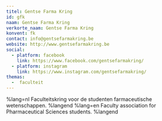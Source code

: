 ```yaml
---
titel: Gentse Farma Kring
id: gfk
naam: Gentse Farma Kring
verkorte_naam: Gentse Farma Kring
konvent: fk
contact: info@gentsefarmakring.be
website: http://www.gentsefarmakring.be
social: 
  - platform: facebook
    link: https://www.facebook.com/gentsefarmakring/
  - platform: instagram
    link: https://www.instagram.com/gentsefarmakring/
themas:
  -  faculteit
---
```


%lang=nl Faculteitskring voor de studenten farmaceutische wetenschappen. %langend %lang=en Faculty association for Pharmaceutical Sciences students. %langend

